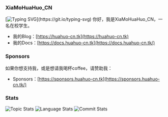 ### XiaMoHuaHuo_CN

[![Typing SVG](https://readme-typing-svg.herokuapp.com?font=Poppins&pause=1000&color=55CAF7&background=54DCFF00&center=%E7%9C%9F&vCenter=%E7%9C%9F&repeat=%E7%9C%9F&width=435&lines=Keep+doing%2C+keep+loving%E2%9D%A4.)](https://git.io/typing-svg)
你好，我是XiaMoHuaHuo_CN，一名在校学生。

- 我的Blog：[https://huahuo-cn.tk](https://huahuo-cn.tk)
- 我的Docs：[https://docs.huahuo-cn.tk](https://docs.huahuo-cn.tk/)
### Sponsors

如果你想支持我，或是想请我喝杯coffee，请赞助我：

- Sponsors：[https://sponsors.huahuo-cn.tk](https://sponsors.huahuo-cn.tk/)

### Stats

![Topic Stats](https://github-readme-stats.vercel.app/api?username=XiaMoHuaHuo-CN&show_icons=true&locale=cn&hide_border=true&theme=tokyonight&bg_color=white)
![Language Stats](https://github-readme-stats.vercel.app/api/top-langs/?username=XiaMoHuaHuo-CN&layout=compact&locale=cn&hide_border=true&theme=tokyonight&bg_color=white)
![Commit Stats](https://github-readme-activity-graph.cyclic.app/graph?username=XiaMoHuaHuo-CN&theme=react-dark&bg_color=white&point=66ccff)
